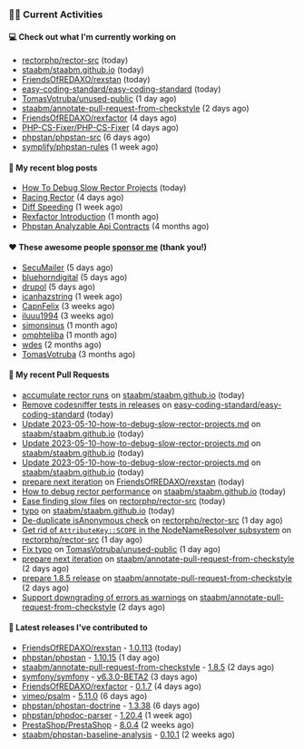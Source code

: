 ### 👨‍💻 Current Activities


#### 💻 Check out what I'm currently working on

- [rectorphp/rector-src](https://github.com/rectorphp/rector-src) (today)
- [staabm/staabm.github.io](https://github.com/staabm/staabm.github.io) (today)
- [FriendsOfREDAXO/rexstan](https://github.com/FriendsOfREDAXO/rexstan) (today)
- [easy-coding-standard/easy-coding-standard](https://github.com/easy-coding-standard/easy-coding-standard) (today)
- [TomasVotruba/unused-public](https://github.com/TomasVotruba/unused-public) (1 day ago)
- [staabm/annotate-pull-request-from-checkstyle](https://github.com/staabm/annotate-pull-request-from-checkstyle) (2 days ago)
- [FriendsOfREDAXO/rexfactor](https://github.com/FriendsOfREDAXO/rexfactor) (4 days ago)
- [PHP-CS-Fixer/PHP-CS-Fixer](https://github.com/PHP-CS-Fixer/PHP-CS-Fixer) (4 days ago)
- [phpstan/phpstan-src](https://github.com/phpstan/phpstan-src) (6 days ago)
- [symplify/phpstan-rules](https://github.com/symplify/phpstan-rules) (1 week ago)


#### 📜 My recent blog posts

- [How To Debug Slow Rector Projects](https://staabm.github.io/2023/05/10/how-to-debug-slow-rector-projects.html) (today)
- [Racing Rector](https://staabm.github.io/2023/05/06/racing-rector.html) (4 days ago)
- [Diff Speeding](https://staabm.github.io/2023/05/01/diff-speeding.html) (1 week ago)
- [Rexfactor Introduction](https://staabm.github.io/2023/04/09/rexfactor-introduction.html) (1 month ago)
- [Phpstan Analyzable Api Contracts](https://staabm.github.io/2022/12/29/phpstan-analyzable-api-contracts.html) (4 months ago)


#### ❤️ These awesome people [sponsor me](https://github.com/sponsors/staabm) (thank you!)

- [SecuMailer](https://github.com/SecuMailer) (5 days ago)
- [bluehorndigital](https://github.com/bluehorndigital) (5 days ago)
- [drupol](https://github.com/drupol) (5 days ago)
- [icanhazstring](https://github.com/icanhazstring) (1 week ago)
- [CapnFelix](https://github.com/CapnFelix) (3 weeks ago)
- [iluuu1994](https://github.com/iluuu1994) (3 weeks ago)
- [simonsinus](https://github.com/simonsinus) (1 month ago)
- [omphteliba](https://github.com/omphteliba) (1 month ago)
- [wdes](https://github.com/wdes) (2 months ago)
- [TomasVotruba](https://github.com/TomasVotruba) (3 months ago)


#### 🔨 My recent Pull Requests

- [accumulate rector runs](https://github.com/staabm/staabm.github.io/pull/76) on [staabm/staabm.github.io](https://github.com/staabm/staabm.github.io) (today)
- [Remove codesniffer tests in releases](https://github.com/easy-coding-standard/easy-coding-standard/pull/82) on [easy-coding-standard/easy-coding-standard](https://github.com/easy-coding-standard/easy-coding-standard) (today)
- [Update 2023-05-10-how-to-debug-slow-rector-projects.md](https://github.com/staabm/staabm.github.io/pull/75) on [staabm/staabm.github.io](https://github.com/staabm/staabm.github.io) (today)
- [Update 2023-05-10-how-to-debug-slow-rector-projects.md](https://github.com/staabm/staabm.github.io/pull/74) on [staabm/staabm.github.io](https://github.com/staabm/staabm.github.io) (today)
- [Update 2023-05-10-how-to-debug-slow-rector-projects.md](https://github.com/staabm/staabm.github.io/pull/73) on [staabm/staabm.github.io](https://github.com/staabm/staabm.github.io) (today)
- [prepare next iteration](https://github.com/FriendsOfREDAXO/rexstan/pull/499) on [FriendsOfREDAXO/rexstan](https://github.com/FriendsOfREDAXO/rexstan) (today)
- [How to debug rector performance](https://github.com/staabm/staabm.github.io/pull/72) on [staabm/staabm.github.io](https://github.com/staabm/staabm.github.io) (today)
- [Ease finding slow files](https://github.com/rectorphp/rector-src/pull/3785) on [rectorphp/rector-src](https://github.com/rectorphp/rector-src) (today)
- [typo](https://github.com/staabm/staabm.github.io/pull/71) on [staabm/staabm.github.io](https://github.com/staabm/staabm.github.io) (today)
- [De-duplicate isAnonymous check](https://github.com/rectorphp/rector-src/pull/3782) on [rectorphp/rector-src](https://github.com/rectorphp/rector-src) (1 day ago)
- [Get rid of `AttributeKey::SCOPE` in the NodeNameResolver subsystem](https://github.com/rectorphp/rector-src/pull/3780) on [rectorphp/rector-src](https://github.com/rectorphp/rector-src) (1 day ago)
- [Fix typo](https://github.com/TomasVotruba/unused-public/pull/59) on [TomasVotruba/unused-public](https://github.com/TomasVotruba/unused-public) (1 day ago)
- [prepare next iteration](https://github.com/staabm/annotate-pull-request-from-checkstyle/pull/114) on [staabm/annotate-pull-request-from-checkstyle](https://github.com/staabm/annotate-pull-request-from-checkstyle) (2 days ago)
- [prepare 1.8.5 release](https://github.com/staabm/annotate-pull-request-from-checkstyle/pull/113) on [staabm/annotate-pull-request-from-checkstyle](https://github.com/staabm/annotate-pull-request-from-checkstyle) (2 days ago)
- [Support downgrading of errors as warnings](https://github.com/staabm/annotate-pull-request-from-checkstyle/pull/112) on [staabm/annotate-pull-request-from-checkstyle](https://github.com/staabm/annotate-pull-request-from-checkstyle) (2 days ago)


#### 🔭 Latest releases I've contributed to

- [FriendsOfREDAXO/rexstan](https://github.com/FriendsOfREDAXO/rexstan) - [1.0.113](https://github.com/FriendsOfREDAXO/rexstan/releases/tag/1.0.113) (today)
- [phpstan/phpstan](https://github.com/phpstan/phpstan) - [1.10.15](https://github.com/phpstan/phpstan/releases/tag/1.10.15) (1 day ago)
- [staabm/annotate-pull-request-from-checkstyle](https://github.com/staabm/annotate-pull-request-from-checkstyle) - [1.8.5](https://github.com/staabm/annotate-pull-request-from-checkstyle/releases/tag/1.8.5) (2 days ago)
- [symfony/symfony](https://github.com/symfony/symfony) - [v6.3.0-BETA2](https://github.com/symfony/symfony/releases/tag/v6.3.0-BETA2) (3 days ago)
- [FriendsOfREDAXO/rexfactor](https://github.com/FriendsOfREDAXO/rexfactor) - [0.1.7](https://github.com/FriendsOfREDAXO/rexfactor/releases/tag/0.1.7) (4 days ago)
- [vimeo/psalm](https://github.com/vimeo/psalm) - [5.11.0](https://github.com/vimeo/psalm/releases/tag/5.11.0) (6 days ago)
- [phpstan/phpstan-doctrine](https://github.com/phpstan/phpstan-doctrine) - [1.3.38](https://github.com/phpstan/phpstan-doctrine/releases/tag/1.3.38) (6 days ago)
- [phpstan/phpdoc-parser](https://github.com/phpstan/phpdoc-parser) - [1.20.4](https://github.com/phpstan/phpdoc-parser/releases/tag/1.20.4) (1 week ago)
- [PrestaShop/PrestaShop](https://github.com/PrestaShop/PrestaShop) - [8.0.4](https://github.com/PrestaShop/PrestaShop/releases/tag/8.0.4) (2 weeks ago)
- [staabm/phpstan-baseline-analysis](https://github.com/staabm/phpstan-baseline-analysis) - [0.10.1](https://github.com/staabm/phpstan-baseline-analysis/releases/tag/0.10.1) (2 weeks ago)
